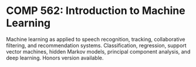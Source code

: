 # COMP 562: Introduction to Machine Learning

Machine learning as applied to speech recognition, tracking, collaborative filtering, and recommendation systems. Classification, regression, support vector machines, hidden Markov models, principal component analysis, and deep learning. Honors version available.